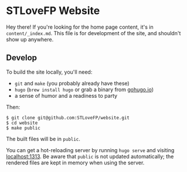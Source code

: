 # STLoveFP Website

Hey there!
If you're looking for the home page content, it's in `content/_index.md`.
This file is for development of the site, and shouldn't show up anywhere.

## Develop

To build the site locally, you'll need:

- `git` and `make` (you probably already have these)
- `hugo` (`brew install hugo` or grab a binary from [gohugo.io](https://gohugo.io))
- a sense of humor and a readiness to party

Then:

```
$ git clone git@github.com:STLoveFP/website.git
$ cd website
$ make public
```

The built files will be in `public`.

You can get a hot-reloading server by running `hugo serve` and visiting [localhost:1313](http://localhost:1313).
Be aware that `public` is not updated automatically; the rendered files are kept in memory when using the server.
